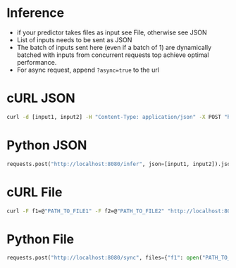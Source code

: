 # Inference

- if your predictor takes files as input see File, otherwise see JSON
- List of inputs needs to be sent as JSON
- The batch of inputs sent here (even if a batch of 1) are dynamically batched with inputs from concurrent requests top achieve optimal performance.
- For async request, append `?async=true` to the url

# cURL JSON
```bash
curl -d [input1, input2] -H "Content-Type: application/json" -X POST "http://localhost:8080/infer"
```


# Python JSON

```python
requests.post("http://localhost:8080/infer", json=[input1, input2]).json()
```


# cURL File

```bash
curl -F f1=@"PATH_TO_FILE1" -F f2=@"PATH_TO_FILE2" "http://localhost:8080/infer"
```


# Python File

```python
requests.post("http://localhost:8080/sync", files={"f1": open("PATH_TO_FILE1", "rb"), "f2": open("PATH_TO_FILE2", "rb")}).json()
```



